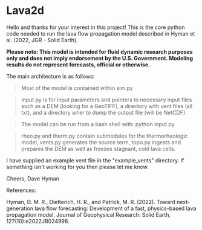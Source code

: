 # Lava2d

Hello and thanks for your interest in this project! 
This is the core python code needed to run the lava flow propagation model described in Hyman et al. (2022, JGR - Solid Earth). 

**Please note: This model is intended for fluid dynamic research purposes only and does not imply endorsement by the U.S. Government. Modeling results do not represent forecasts, official or otherwise.**

The main architecture is as follows:

> Most of the model is contained within sim.py

> input.py is for input parameters and pointers to necessary input files such as a DEM (looking for a GeoTIFF), a directory with vent files (all txt), and a directory wher to dump the output file (will be NetCDF). 

> The model can be run from a bash shell with: python input.py 

> rheo.py and therm.py contain submodules for the thermorheologic model, vents.py generates the source term, topo.py ingests and prepares the DEM as well as freezes stagnant, cold lava cells.  


I have supplied an example vent file in the "example_vents" directory. If something isn't working for you then please let me know.

Cheers,
Dave Hyman


References:

Hyman, D. M. R., Dietterich, H. R., and Patrick, M. R. (2022). Toward next-generation lava flow forecasting: Development of a fast, physics-based lava propagation model. Journal of Geophysical Research: Solid Earth, 127(10):e2022JB024998.

